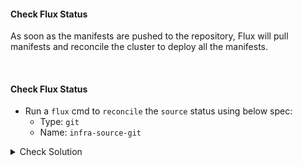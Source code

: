 #### Check Flux Status
As soon as the manifests are pushed to the repository, Flux will pull manifests and reconcile the cluster to deploy all the manifests.

<br>

#### Check Flux Status
- Run a `flux` cmd to `reconcile` the `source` status using below spec:
    - Type: `git`
    - Name: `infra-source-git`

<details><summary>Check Solution</summary>

```
flux reconcile source git flux-system

flux reconcile source git infra-source-git
```{{exec}}

</details>

<br>

#### Check `secret` within `database` namespace
1. Flux will pull `sealed-secret`
2. The `sealed-secret-controller` will decrypt the secret before applying it.

```
kubectl -n database get secret secret-mysql -o json | jq .data.password -r | base64 -d
```{{exec}}

<br>

#### Access the Application
Block Buster App - `version 7.9.0` `should be` accessible:

# [Play Block Buster App - 7.9.0]({{TRAFFIC_HOST1_30009}})